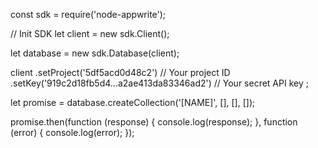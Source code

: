 const sdk = require('node-appwrite');

// Init SDK
let client = new sdk.Client();

let database = new sdk.Database(client);

client
    .setProject('5df5acd0d48c2') // Your project ID
    .setKey('919c2d18fb5d4...a2ae413da83346ad2') // Your secret API key
;

let promise = database.createCollection('[NAME]', [], [], []);

promise.then(function (response) {
    console.log(response);
}, function (error) {
    console.log(error);
});